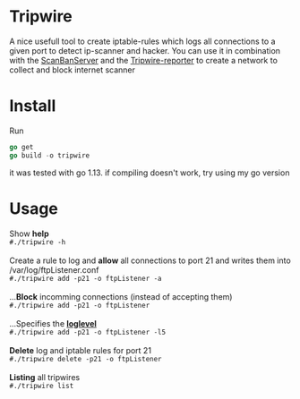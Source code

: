 # Tripwire
A nice usefull tool to create iptable-rules which logs all connections to a given port to detect ip-scanner and hacker.
You can use it in combination with the [ScanBanServer](https://github.com/JojiiOfficial/ScanBanServer) and the [Tripwire-reporter](https://github.com/JojiiOfficial/Tripwire-reporter) to create a network to collect and block internet scanner

# Install
Run 
```go
go get
go build -o tripwire
```
it was tested with go 1.13. if compiling doesn't work, try using my go version

# Usage
Show <b>help</b>
<br>```#./tripwire -h```
<br><br>Create a rule to log and <b>allow</b> all connections to port 21 and writes them into /var/log/ftpListener.conf
<br>```#./tripwire add -p21 -o ftpListener -a```
<br><br>
...<b>Block</b> incomming connections (instead of accepting them)
<br>```#./tripwire add -p21 -o ftpListener```
<br><br>
...Specifies the <b>[loglevel](https://highly.illegal-dark-web-server.xyz/i/qszvm-34l8q-9crda-abi85-b0vhv)</b>
<br>```#./tripwire add -p21 -o ftpListener -l5 ```
<br><br>
<b>Delete</b> log and iptable rules for port 21
<br>```#./tripwire delete -p21 -o ftpListener```
<br><br>
<b>Listing</b> all tripwires
<br>```#./tripwire list```
